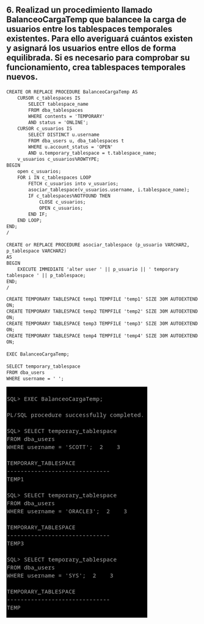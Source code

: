 ## 6. Realizad un procedimiento llamado BalanceoCargaTemp que balancee la carga de usuarios entre los tablespaces temporales existentes. Para ello averiguará cuántos existen y asignará los usuarios entre ellos de forma equilibrada. Si es necesario para comprobar su funcionamiento, crea tablespaces temporales nuevos.

```
CREATE OR REPLACE PROCEDURE BalanceoCargaTemp AS
    CURSOR c_tablespaces IS
        SELECT tablespace_name
        FROM dba_tablespaces
        WHERE contents = 'TEMPORARY'
        AND status = 'ONLINE';
    CURSOR c_usuarios IS
        SELECT DISTINCT u.username 
        FROM dba_users u, dba_tablespaces t
        WHERE u.account_status = 'OPEN'
        AND u.temporary_tablespace = t.tablespace_name;
    v_usuarios c_usuarios%ROWTYPE;
BEGIN
    open c_usuarios;
    FOR i IN c_tablespaces LOOP
        FETCH c_usuarios into v_usuarios;
        asociar_tablespace(v_usuarios.username, i.tablespace_name);
        IF c_tablespaces%NOTFOUND THEN
            CLOSE c_usuarios;
            OPEN c_usuarios;
        END IF;
    END LOOP;
END;
/

CREATE or REPLACE PROCEDURE asociar_tablespace (p_usuario VARCHAR2, p_tablespace VARCHAR2)
AS
BEGIN
    EXECUTE IMMEDIATE 'alter user ' || p_usuario || ' temporary tablespace ' || p_tablespace;
END;
/
```

```
CREATE TEMPORARY TABLESPACE temp1 TEMPFILE 'temp1' SIZE 30M AUTOEXTEND ON;
CREATE TEMPORARY TABLESPACE temp2 TEMPFILE 'temp2' SIZE 30M AUTOEXTEND ON;
CREATE TEMPORARY TABLESPACE temp3 TEMPFILE 'temp3' SIZE 30M AUTOEXTEND ON;
CREATE TEMPORARY TABLESPACE temp4 TEMPFILE 'temp4' SIZE 30M AUTOEXTEND ON;

EXEC BalanceoCargaTemp;

SELECT temporary_tablespace
FROM dba_users
WHERE username = ' ';
```

![ ](img/Ejer6.png)